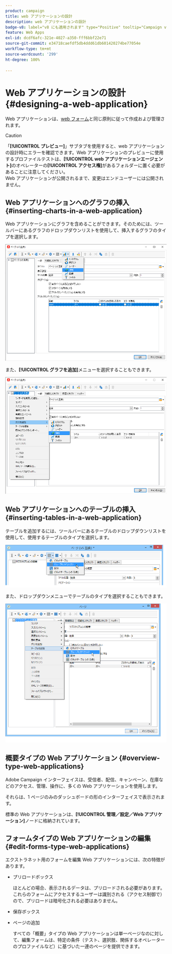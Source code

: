 ```yaml
---
product: campaign
title: web アプリケーションの設計
description: web アプリケーションの設計
badge-v8: label="v8 にも適用されます" type="Positive" tooltip="Campaign v8 にも適用されます"
feature: Web Apps
exl-id: dcdf6afc-321e-4027-a350-fff6bbf22e71
source-git-commit: e34718caefdf5db4ddd61db601420274be77054e
workflow-type: tm+mt
source-wordcount: '299'
ht-degree: 100%

---
```


# Web アプリケーションの設計{#designing-a-web-application}



Web アプリケーションは、[web フォーム](about-web-forms.md)と同じ原則に従って作成および管理されます。

>[!CAUTION]
>
>「**[!UICONTROL プレビュー]**」サブタブを使用すると、web アプリケーションの設計時にエラーを確認できます。Web アプリケーションのプレビューに使用するプロファイルテストは、**[!UICONTROL web アプリケーションエージェント]**&#x200B;のオペレーターの&#x200B;**[!UICONTROL アクセス権]**&#x200B;があるフォルダーに置く必要があることに注意してください。</br>Web アプリケーションが公開されるまで、変更はエンドユーザーには公開されません。

## Web アプリケーションへのグラフの挿入 {#inserting-charts-in-a-web-application}

Web アプリケーションにグラフを含めることができます。そのためには、ツールバーにあるグラフのドロップダウンリストを使用して、挿入するグラフのタイプを選択します。

![](assets/s_ncs_admin_webapps_bar_graph.png)

また、**[!UICONTROL グラフを追加]**&#x200B;メニューを選択することもできます。

![](assets/s_ncs_admin_webapps_graph.png)

## Web アプリケーションへのテーブルの挿入 {#inserting-tables-in-a-web-application}

テーブルを追加するには、ツールバーにあるテーブルのドロップダウンリストを使用して、使用するテーブルのタイプを選択します。

![](assets/s_ncs_admin_webapps_bar_table.png)

また、ドロップダウンメニューでテーブルのタイプを選択することもできます。

![](assets/s_ncs_admin_webapps_table.png)

## 概要タイプの Web アプリケーション {#overview-type-web-applications}

Adobe Campaign インターフェイスは、受信者、配信、キャンペーン、在庫などのアクセス、管理、操作に、多くの Web アプリケーションを使用します。

それらは、1 ページのみのダッシュボードの形のインターフェイスで表示されます。

標準の Web アプリケーションは、**[!UICONTROL 管理／設定／Web アプリケーション]**&#x200B;ノードに格納されています。

## フォームタイプの Web アプリケーションの編集 {#edit-forms-type-web-applications}

エクストラネット用のフォームを編集 Web アプリケーションには、次の特徴があります。

* プリロードボックス

  ほとんどの場合、表示されるデータは、プリロードされる必要があります。これらのフォームにアクセスするユーザーは識別される（アクセス制御で）ので、プリロードは暗号化される必要はありません。

* 保存ボックス
* ページの追加

  すべての「概要」タイプの Web アプリケーションは単一ページなのに対して、編集フォームは、特定の条件（テスト、選択肢、関係するオペレーターのプロファイルなど）に基づいた一連のページを提供できます。

